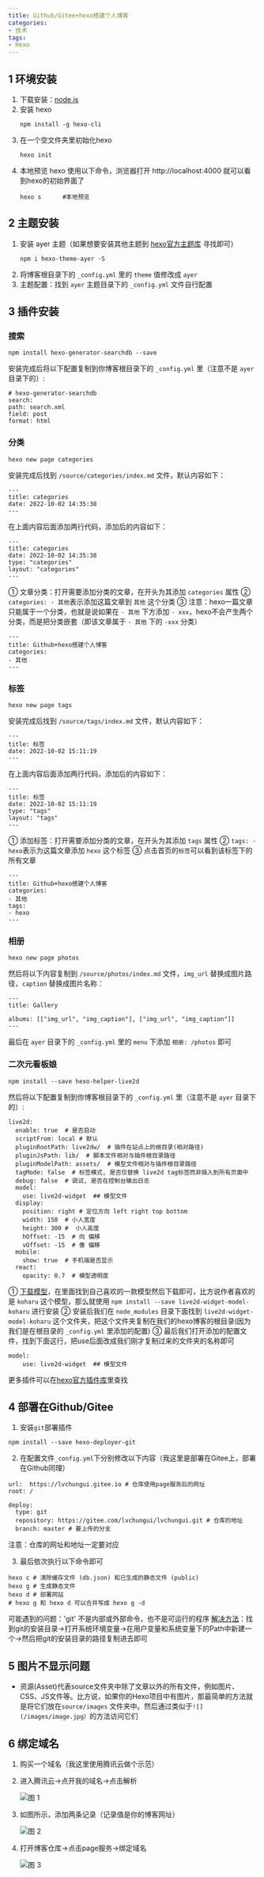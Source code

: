 ```yaml
---
title: Github/Gitee+hexo搭建个人博客
categories: 
- 技术
tags:
- Hexo
---
```


## 1 环境安装

1. 下载安装：[node.js](https://nodejs.org/zh-cn/download/)
2. 安装 hexo
    ~~~
    npm install -g hexo-cli
    ~~~
3. 在一个空文件夹里初始化hexo
    ~~~
    hexo init
    ~~~
4. 本地预览 hexo 使用以下命令，浏览器打开 http://localhost:4000 就可以看到hexo的初始界面了
    ~~~
    hexo s      #本地预览
    ~~~


## 2 主题安装

1. 安装 ayer 主题（如果想要安装其他主题到 [hexo官方主题库](https://hexo.io/themes/) 寻找即可）
    ~~~
    npm i hexo-theme-ayer -S
    ~~~
2. 将博客根目录下的 `_config.yml` 里的 `theme` 值修改成 `ayer`
3. 主题配置：找到 `ayer` 主题目录下的 `_config.yml` 文件自行配置


## 3 插件安装

### 搜索

~~~
npm install hexo-generator-searchdb --save
~~~
安装完成后将以下配置复制到你博客根目录下的 `_config.yml` 里（注意不是 `ayer` 目录下的）:
~~~
# hexo-generator-searchdb
search:
path: search.xml
field: post
format: html
~~~

### 分类

~~~
hexo new page categories
~~~
安装完成后找到 `/source/categories/index.md` 文件，默认内容如下：
~~~
---
title: categories
date: 2022-10-02 14:35:38
---
~~~
在上面内容后面添加两行代码，添加后的内容如下：
~~~
---
title: categories
date: 2022-10-02 14:35:38
type: "categories"
layout: "categories"
---
~~~
① 文章分类：打开需要添加分类的文章，在开头为其添加 `categories` 属性
② `categories: - 其他`表示添加这篇文章到 `其他` 这个分类
③ 注意：hexo一篇文章只能属于一个分类，也就是说如果在 `- 其他` 下方添加 `- xxx`，hexo不会产生两个分类，而是把分类嵌套（即该文章属于 `- 其他` 下的 `-xxx` 分类）
~~~
---
title: Github+hexo搭建个人博客
categories: 
- 其他
---
~~~

### 标签

~~~
hexo new page tags
~~~
安装完成后找到 `/source/tags/index.md` 文件，默认内容如下：
~~~
---
title: 标签
date: 2022-10-02 15:11:19
---
~~~
在上面内容后面添加两行代码，添加后的内容如下：
~~~
---
title: 标签
date: 2022-10-02 15:11:19
type: "tags"
layout: "tags"
---
~~~
① 添加标签：打开需要添加分类的文章，在开头为其添加 `tags` 属性
② `tags: - hexo`表示为这篇文章添加 `hexo` 这个标签
③ 点击首页的`标签`可以看到该标签下的所有文章
~~~
---
title: Github+hexo搭建个人博客
categories: 
- 其他
tags:
- hexo
---
~~~

### 相册

~~~
hexo new page photos
~~~
然后将以下内容复制到 `/source/photos/index.md` 文件，`img_url` 替换成图片路径，`caption` 替换成图片名称：
~~~
---
title: Gallery

albums: [["img_url", "img_caption"], ["img_url", "img_caption"]]
---
~~~
最后在 `ayer` 目录下的 `_config.yml` 里的 `menu` 下添加 `相册: /photos` 即可


### 二次元看板娘

~~~
npm install --save hexo-helper-live2d
~~~
然后将以下配置复制到你博客根目录下的 `_config.yml` 里（注意不是 `ayer` 目录下的）:
~~~
live2d:
  enable: true  # 是否启动
  scriptFrom: local # 默认
  pluginRootPath: live2dw/  # 插件在站点上的根目录(相对路径)
  pluginJsPath: lib/  # 脚本文件相对与插件根目录路径
  pluginModelPath: assets/  # 模型文件相对与插件根目录路径
  tagMode: false  # 标签模式, 是否仅替换 live2d tag标签而非插入到所有页面中
  debug: false  # 调试, 是否在控制台输出日志
  model:
    use: live2d-widget  ## 模型文件
  display:
    position: right # 定位方向 left right top bottom
    width: 150  # 小人宽度
    height: 300 #  小人高度
    hOffset: -15  # 向 偏移
    vOffset: -15  # 像 偏移
  mobile:
    show: true  # 手机端是否显示
  react:
    opacity: 0.7  # 模型透明度
~~~
① [下载模型](https://huaji8.top/post/live2d-plugin-2.0/)，在里面找到自己喜欢的一款模型然后下载即可，比方说作者喜欢的是 `koharu` 这个模型，那么就使用 `npm install --save live2d-widget-model-koharu` 进行安装
② 安装后我们在 `node_modules` 目录下面找到 `live2d-widget-model-koharu` 这个文件夹，把这个文件夹复制在我们的hexo博客的根目录(因为我们是在根目录的 `_config.yml` 里添加的配置)
③ 最后我们打开添加的配置文件，找到下面这行，把use后面改成我们刚才复制过来的文件夹的名称即可
~~~
model:
    use: live2d-widget  ## 模型文件
~~~
更多插件可以在[hexo官方插件库](https://hexo.io/plugins/)里查找

## 4 部署在Github/Gitee

1. 安装`git`部署插件
  ~~~
  npm install --save hexo-deployer-git
  ~~~

2. 在配置文件`_config.yml`下分别修改以下内容（我这里是部署在Gitee上，部署在Github同理）
  ~~~
  url:  https://lvchungui.gitee.io # 仓库使用page服务后的网址
  root: /
  ~~~
  ~~~
  deploy:
    type: git
    repository: https://gitee.com/lvchungui/lvchungui.git # 仓库的地址
    branch: master # 要上传的分支
  ~~~
  注意：仓库的网址和地址一定要对应

3. 最后依次执行以下命令即可
  ~~~
  hexo c # 清除缓存文件 (db.json) 和已生成的静态文件 (public)
  hexo g # 生成静态文件
  hexo d # 部署网站
  # hexo g 和 hexo d 可以合并写成 hexo g -d
  ~~~
  可能遇到的问题：'git' 不是内部或外部命令，也不是可运行的程序
  [解决方法](https://www.cnblogs.com/ldq678/p/13287924.html)：找到git的安装目录→打开系统环境变量→在用户变量和系统变量下的Path中新建一个→然后把git的安装目录的路径复制进去即可

## 5 图片不显示问题

- 资源(Asset)代表source文件夹中除了文章以外的所有文件，例如图片、CSS、JS文件等。比方说，如果你的Hexo项目中有图片，那最简单的方法就是将它们放在`source/images` 文件夹中。然后通过类似于`![](/images/image.jpg）`的方法访问它们


## 6 绑定域名

1. 购买一个域名（我这里使用腾讯云做个示范）
2. 进入腾讯云→点开我的域名→点击解析

    ![图 1](../images/14e2a7269aea8c27311fee1d04ede690d948ac65e2dc33905a2ba4b8b250bc48.png)  

3. 如图所示，添加两条记录（记录值是你的博客网址）

    ![图 2](../images/a6ddc94d4d4cda83ffc91ca54997724bf0cbcd40f8cd6136cca7bc4df29c4536.png)  

4. 打开博客仓库→点击page服务→绑定域名

    ![图 3](../images/b7b0d55a8109b23eabc0510f7001fa0dec8a839c135412a8aa1b2d2416951ad1.png)  

